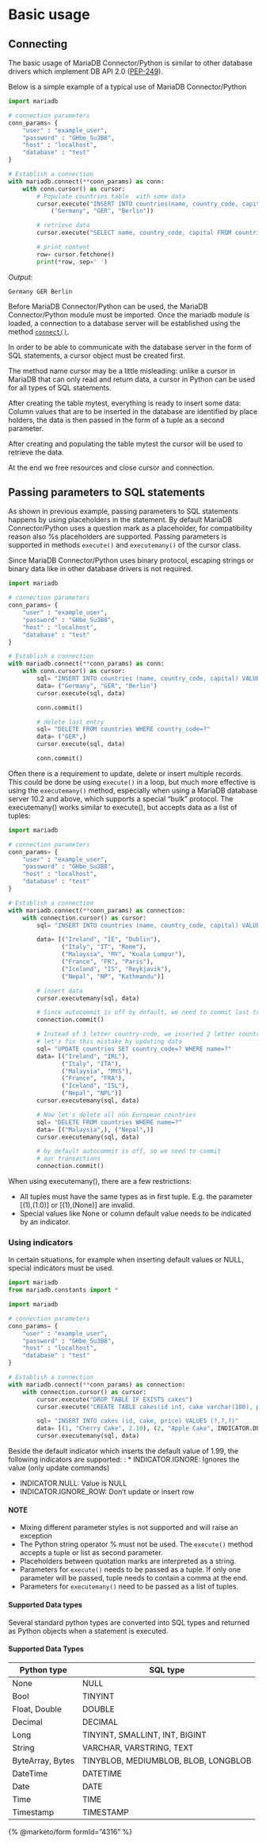 # Basic usage

## Connecting

The basic usage of MariaDB Connector/Python is similar to other database drivers which
implement DB API 2.0 ([PEP-249](https://peps.python.org/pep-249)).

Below is a simple example of a typical use of MariaDB Connector/Python

```python
import mariadb

# connection parameters
conn_params= {
    "user" : "example_user",
    "password" : "GHbe_Su3B8",
    "host" : "localhost",
    "database" : "test"
}

# Establish a connection
with mariadb.connect(**conn_params) as conn:
    with conn.cursor() as cursor:
        # Populate countries table  with some data
        cursor.execute("INSERT INTO countries(name, country_code, capital) VALUES (?,?,?)",
            ("Germany", "GER", "Berlin"))

        # retrieve data
        cursor.execute("SELECT name, country_code, capital FROM countries")

        # print content
        row= cursor.fetchone()
        print(*row, sep=' ')
```

*Output*:

```none
Germany GER Berlin
```

Before MariaDB Connector/Python can be used, the MariaDB Connector/Python module must be
imported.
Once the mariadb module is loaded, a connection to a database server will be established
using the method [`connect()`](module.md#mariadb.connect).

In order to be able to communicate with the database server in the form of SQL statements,
a cursor object must be created first.

The method name cursor may be a little misleading: unlike a cursor in MariaDB that can only
read and return data, a cursor in Python can be used for all types of SQL statements.

After creating the table mytest, everything is ready to insert some data: Column values
that are to be inserted in the database are identified by place holders, the data is then passed in
the form of a tuple as a second parameter.

After creating and populating the table mytest the cursor will be used to retrieve the data.

At the end we free resources and close cursor and connection.

## Passing parameters to SQL statements

As shown in previous example, passing parameters to SQL statements happens by using placeholders in the statement. By default
MariaDB Connector/Python uses a question mark as a placeholder, for compatibility reason also %s placeholders are supported.
Passing parameters is supported in methods `execute()` and `executemany()` of the cursor class.

Since MariaDB Connector/Python uses binary protocol, escaping strings or binary data like in other database drivers is not required.

```python
import mariadb

# connection parameters
conn_params= {
    "user" : "example_user",
    "password" : "GHbe_Su3B8",
    "host" : "localhost",
    "database" : "test"
}

# Establish a connection
with mariadb.connect(**conn_params) as conn:
    with conn.cursor() as cursor:
        sql= "INSERT INTO countries (name, country_code, capital) VALUES (?,?,?)"
        data= ("Germany", "GER", "Berlin")
        cursor.execute(sql, data)

        conn.commit()

        # delete last entry
        sql= "DELETE FROM countries WHERE country_code=?"
        data= ("GER",)
        cursor.execute(sql, data)

        conn.commit()
```

Often there is a requirement to update, delete or insert multiple records. This could be done be using `execute()` in
a loop, but much more effective is using the `executemany()` method, especially when using a MariaDB database server 10.2 and above, which supports a special “bulk” protocol. The executemany() works similar to execute(), but accepts data as a list of tuples:

```python
import mariadb

# connection parameters
conn_params= {
    "user" : "example_user",
    "password" : "GHbe_Su3B8",
    "host" : "localhost",
    "database" : "test"
}

# Establish a connection
with mariadb.connect(**conn_params) as connection:
    with connection.cursor() as cursor:
        sql= "INSERT INTO countries (name, country_code, capital) VALUES (?,?,?)"

        data= [("Ireland", "IE", "Dublin"),
               ("Italy", "IT", "Rome"),
               ("Malaysia", "MY", "Kuala Lumpur"),
               ("France", "FR", "Paris"),
               ("Iceland", "IS", "Reykjavik"),
               ("Nepal", "NP", "Kathmandu")]

        # insert data
        cursor.executemany(sql, data)

        # Since autocommit is off by default, we need to commit last transaction
        connection.commit()

        # Instead of 3 letter country-code, we inserted 2 letter country code, so
        # let's fix this mistake by updating data
        sql= "UPDATE countries SET country_code=? WHERE name=?"
        data= [("Ireland", "IRL"),
               ("Italy", "ITA"),
               ("Malaysia", "MYS"),
               ("France", "FRA"),
               ("Iceland", "ISL"),
               ("Nepal", "NPL")]
        cursor.executemany(sql, data)

        # Now let's delete all non European countries
        sql= "DELETE FROM countries WHERE name=?"
        data= [("Malaysia",), ("Nepal",)]
        cursor.executemany(sql, data)

        # by default autocommit is off, so we need to commit
        # our transactions
        connection.commit()
```

When using executemany(), there are a few restrictions:
- All tuples must have the same types as in first tuple. E.g. the parameter [(1),(1.0)] or [(1),(None)] are invalid.
- Special values like None or column default value needs to be indicated by an indicator.

### Using indicators

In certain situations, for example when inserting default values or NULL, special indicators must be used.

```python
import mariadb
from mariadb.constants import *

import mariadb

# connection parameters
conn_params= {
    "user" : "example_user",
    "password" : "GHbe_Su3B8",
    "host" : "localhost",
    "database" : "test"
}

# Establish a connection
with mariadb.connect(**conn_params) as connection:
    with connection.cursor() as cursor:
        cursor.execute("DROP TABLE IF EXISTS cakes")
        cursor.execute("CREATE TABLE cakes(id int, cake varchar(100), price decimal(10,2) default 1.99)")

        sql= "INSERT INTO cakes (id, cake, price) VALUES (?,?,?)"
        data= [(1, "Cherry Cake", 2.10), (2, "Apple Cake", INDICATOR.DEFAULT)]
        cursor.executemany(sql, data)
```

Beside the default indicator which inserts the default value of 1.99, the following indicators are supported:
: * INDICATOR.IGNORE: Ignores the value (only update commands)
  * INDICATOR.NULL: Value is NULL
  * INDICATOR.IGNORE_ROW: Don’t update or insert row

#### NOTE
* Mixing different parameter styles is not supported and will raise an exception
* The Python string operator % must not be used. The `execute()` method accepts a tuple or list as second parameter.
* Placeholders between quotation marks are interpreted as a string.
* Parameters for `execute()` needs to be passed as a tuple. If only one parameter will be passed, tuple needs to contain a comma at the end.
* Parameters for `executemany()` need to be passed as a list of tuples.

#### Supported Data types

Several standard python types are converted into SQL types and returned as Python objects when a statement is executed.

#### Supported Data Types

| Python type      | SQL type                             |
|------------------|--------------------------------------|
| None             | NULL                                 |
| Bool             | TINYINT                              |
| Float, Double    | DOUBLE                               |
| Decimal          | DECIMAL                              |
| Long             | TINYINT, SMALLINT, INT, BIGINT       |
| String           | VARCHAR, VARSTRING, TEXT             |
| ByteArray, Bytes | TINYBLOB, MEDIUMBLOB, BLOB, LONGBLOB |
| DateTime         | DATETIME                             |
| Date             | DATE                                 |
| Time             | TIME                                 |
| Timestamp        | TIMESTAMP                            |

{% @marketo/form formId=”4316” %}
